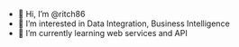 - 👋 Hi, I’m @ritch86
- 👀 I’m interested in Data Integration, Business Intelligence
- 🌱 I’m currently learning web services and API


<!---
ritch86/ritch86 is a ✨ special ✨ repository because its `README.md` (this file) appears on your GitHub profile.
You can click the Preview link to take a look at your changes.
--->
